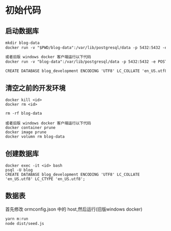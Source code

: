 # 初始代码

## 启动数据库
```markdown
mkdir blog-data
docker run -v "$PWD/blog-data":/var/lib/postgresql/data -p 5432:5432 -e POSTGRES_USER=blog -e POSTGRES_HOST_AUTH_METHOD=trust -d postgres:12.2

或者旧版 windows docker 客户端运行以下代码
docker run -v "blog-data":/var/lib/postgresql/data -p 5432:5432 -e POSTGRES_USER=blog -e POSTGRES_HOST_AUTH_METHOD=trust -d postgres:12.2

CREATE DATABASE blog_development ENCODING 'UTF8' LC_COLLATE 'en_US.utf8' LC_CTYPE 'en_US.utf8';
```

## 清空之前的开发环境
```docker
docker kill <id>
docker rm <id> 

rm -rf blog-data

或者旧版 windows docker 客户端运行以下代码
docker container prune
docker image prune
docker volumn rm blog-data
```

## 创建数据库
```docker
docker exec -it <id> bash
psql -U blog
CREATE DATABASE blog_development ENCODING 'UTF8' LC_COLLATE 'en_US.utf8' LC_CTYPE 'en_US.utf8';
```

## 数据表

首先修改 ormconfig.json 中的 host,然后运行(旧版windows docker)

```markdown
yarn m:run
node dist/seed.js
```
